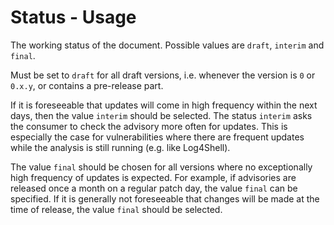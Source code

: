 # Status - Usage

The working status of the document. Possible values are `draft`, `interim` and `final`.

Must be set to `draft` for all draft versions, i.e. whenever the version is `0` or `0.x.y`, or contains a pre-release part.

If it is foreseeable that updates will come in high frequency within the next days, then the value `interim` should be selected.
The status `interim` asks the consumer to check the advisory more often for updates.
This is especially the case for vulnerabilities where there are frequent updates while the analysis is still running (e.g. like Log4Shell).

The value `final` should be chosen for all versions where no exceptionally high frequency of updates is expected.
For example, if advisories are released once a month on a regular patch day, the value `final` can be specified.
If it is generally not foreseeable that changes will be made at the time of release, the value `final` should be selected.
